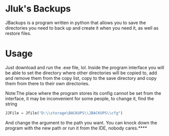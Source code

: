 
# Jluk's Backups

JBackups is a program written in python that allows you to save the directories you need to back up and create it when you need it, as well as restore files.




# Usage
Just download and run the .exe file, lol.
Inside the program interface you will be able to set the directory where other directories will be copied to, add and remove them from the copy list, copy to the save directory and copy them from there to their own directories.

Note:The place where the program stores its config cannot be set from the interface, it may be inconvenient for some people, to change it, find the string
``` py
JJFile = Jfile("D:\\storage\BACKUPS\\JBACKUPS\\cfg")
```
And change the argument to the path you want. You can knock down the program with the new path or run it from the IDE, nobody cares.****
